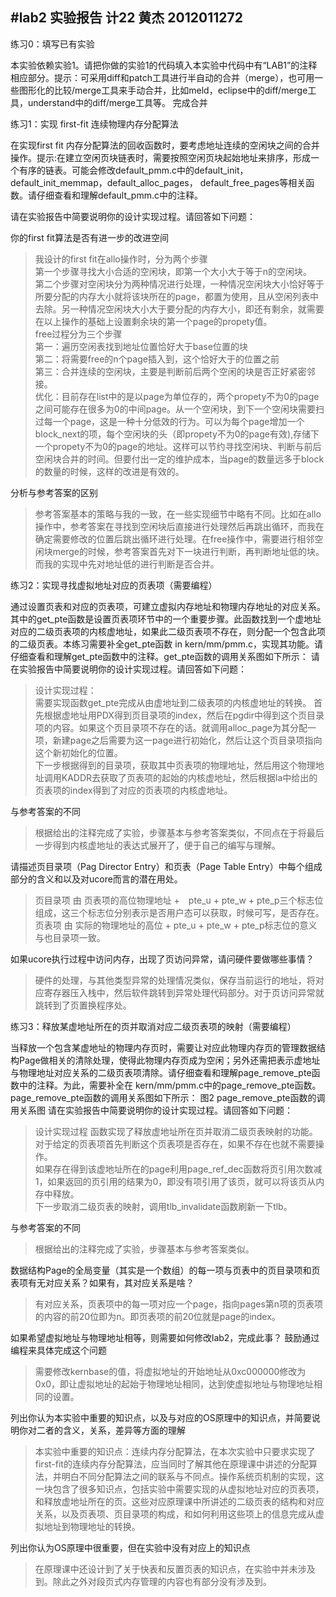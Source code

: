 #lab2 实验报告
计22 黄杰 2012011272
----

练习0：填写已有实验

本实验依赖实验1。请把你做的实验1的代码填入本实验中代码中有“LAB1”的注释相应部分。提示：可采用diff和patch工具进行半自动的合并（merge），也可用一些图形化的比较/merge工具来手动合并，比如meld，eclipse中的diff/merge工具，understand中的diff/merge工具等。
完成合并

练习1：实现 first-fit 连续物理内存分配算法

在实现first fit 内存分配算法的回收函数时，要考虑地址连续的空闲块之间的合并操作。提示:在建立空闲页块链表时，需要按照空闲页块起始地址来排序，形成一个有序的链表。可能会修改default_pmm.c中的default_init，default_init_memmap，default_alloc_pages， default_free_pages等相关函数。请仔细查看和理解default_pmm.c中的注释。

请在实验报告中简要说明你的设计实现过程。请回答如下问题：

你的first fit算法是否有进一步的改进空间
>我设计的first fit在allo操作时，分为两个步骤  
>第一个步骤寻找大小合适的空闲块，即第一个大小大于等于n的空闲块。  
>第二个步骤对空闲块分为两种情况进行处理，一种情况空闲块大小恰好等于所要分配的内存大小就将该块所在的page，都置为使用，且从空闲列表中去除。另一种情况空闲块大小大于要分配的内存大小，即还有剩余，就需要在以上操作的基础上设置剩余块的第一个page的propety值。  
>free过程分为三个步骤  
>第一：遍历空闲表找到地址位置恰好大于base位置的块  
>第二：将需要free的n个page插入到，这个恰好大于的位置之前  
>第三：合并连续的空闲块，主要是判断前后两个空闲的块是否正好紧密邻接。   
>优化：目前存在list中的是以page为单位存的，两个propety不为0的page之间可能存在很多为0的中间page。从一个空闲块，到下一个空闲块需要扫过每一个page，这是一种十分低效的行为。可以为每个page增加一个block_next的项，每个空闲块的头（即propety不为0的page有效),存储下一个propety不为0的page的地址。这样可以节约寻找空闲块、判断与前后空闲块合并的时间。但要付出一定的维护成本，当page的数量远多于block的数量的时候，这样的改进是有效的。

分析与参考答案的区别
>参考答案基本的策略与我的一致，在一些实现细节中略有不同。比如在allo操作中，参考答案在寻找到空闲块后直接进行处理然后再跳出循环，而我在确定需要修改的位置后跳出循环进行处理。在free操作中，需要进行相邻空闲块merge的时候，参考答案首先对下一块进行判断，再判断地址低的块。而我的实现中先对地址低的进行判断是否合并。


练习2：实现寻找虚拟地址对应的页表项（需要编程）

通过设置页表和对应的页表项，可建立虚拟内存地址和物理内存地址的对应关系。其中的get_pte函数是设置页表项环节中的一个重要步骤。此函数找到一个虚地址对应的二级页表项的内核虚地址，如果此二级页表项不存在，则分配一个包含此项的二级页表。本练习需要补全get_pte函数 in kern/mm/pmm.c，实现其功能。请仔细查看和理解get_pte函数中的注释。get_pte函数的调用关系图如下所示：
请在实验报告中简要说明你的设计实现过程。请回答如下问题：
>设计实现过程：  
>需要实现函数get_pte完成从由虚地址到二级表项的内核虚地址的转换。
>首先根据虚地址用PDX得到页目录项的index，然后在pgdir中得到这个页目录项的内容。如果这个页目录项不存在的话。就调用alloc_page为其分配一项，新建page之后需要为这一page进行初始化，然后让这个页目录项指向这个新初始化的位置。  
>下一步根据得到的目录项，获取其中页表项的物理地址，然后用这个物理地址调用KADDR去获取了页表项的起始的内核虚地址，然后根据la中给出的页表项的index得到了对应的页表项的内核虚地址。

与参考答案的不同
>根据给出的注释完成了实验，步骤基本与参考答案类似，不同点在于将最后一步得到内核虚地址的表达式展开了，便于自己的编写与理解。

请描述页目录项（Pag Director Entry）和页表（Page Table Entry）中每个组成部分的含义和以及对ucore而言的潜在用处。

>页目录项 由   页表项的高位物理地址 +　pte_u + pte_w + pte_p三个标志位组成，这三个标志位分别表示是否用户态可以获取，时候可写，是否存在。   
>页表项   由   实际的物理地址的高位 + pte_u + pte_w + pte_p标志位的意义与也目录项一致。   

如果ucore执行过程中访问内存，出现了页访问异常，请问硬件要做哪些事情？
>硬件的处理，与其他类型异常的处理情况类似，保存当前运行的地址，将对应寄存器压入栈中，然后软件跳转到异常处理代码部分。对于页访问异常就跳转到了页置换程序处。




练习3：释放某虚地址所在的页并取消对应二级页表项的映射（需要编程）

当释放一个包含某虚地址的物理内存页时，需要让对应此物理内存页的管理数据结构Page做相关的清除处理，使得此物理内存页成为空闲；另外还需把表示虚地址与物理地址对应关系的二级页表项清除。请仔细查看和理解page_remove_pte函数中的注释。为此，需要补全在 kern/mm/pmm.c中的page_remove_pte函数。page_remove_pte函数的调用关系图如下所示：
图2 page_remove_pte函数的调用关系图
请在实验报告中简要说明你的设计实现过程。请回答如下问题：

>设计实现过程
>函数实现了释放虚地址所在页并取消二级页表映射的功能。对于给定的页表项首先判断这个页表项是否存在，如果不存在也就不需要操作。  
>如果存在得到该虚地址所在的page利用page_ref_dec函数将页引用次数减1，如果返回的页引用的结果为0，即没有项引用了该页，就可以将该页从内存中释放。  
>下一步取消二级页表的映射，调用tlb_invalidate函数刷新一下tlb。

与参考答案的不同
>根据给出的注释完成了实验，步骤基本与参考答案类似。


数据结构Page的全局变量（其实是一个数组）的每一项与页表中的页目录项和页表项有无对应关系？如果有，其对应关系是啥？
>有对应关系，页表项中的每一项对应一个page，指向pages第n项的页表项的内容的前20位即为n。即页表项的前20位就是page的index。

如果希望虚拟地址与物理地址相等，则需要如何修改lab2，完成此事？ 鼓励通过编程来具体完成这个问题
>需要修改kernbase的值，将虚拟地址的开始地址从0xc000000修改为0x0，即让虚拟地址的起始于物理地址相同，达到使虚拟地址与物理地址相同的设置。


列出你认为本实验中重要的知识点，以及与对应的OS原理中的知识点，并简要说明你对二者的含义，关系，差异等方面的理解
>本实验中重要的知识点：连续内存分配算法，在本次实验中只要求实现了first-fit的连续内存分配算法，应当同时了解其他在原理课中讲述的分配算法，并明白不同分配算法之间的联系与不同点。操作系统页机制的实现，这一块包含了很多知识点，包括实验中需要实现的从虚拟地址对应的页表项，和释放虚地址所在的页。这些对应原理课中所讲述的二级页表的结构和对应关系，以及页表项、页目录项的构成，和如何利用这些项上的信息完成从虚拟地址到物理地址的转换。

列出你认为OS原理中很重要，但在实验中没有对应上的知识点
>在原理课中还设计到了关于快表和反置页表的知识点，在实验中并未涉及到。除此之外对段页式内存管理的内容也有部分没有涉及到。



